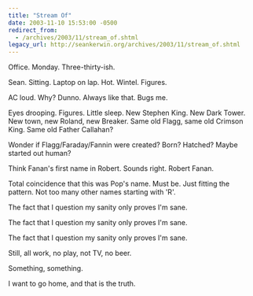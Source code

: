 ```yaml
---
title: "Stream Of"
date: 2003-11-10 15:53:00 -0500
redirect_from:
  - /archives/2003/11/stream_of.shtml
legacy_url: http://seankerwin.org/archives/2003/11/stream_of.shtml
---
```

Office. Monday. Three-thirty-ish.

Sean. Sitting. Laptop on lap. Hot. Wintel. Figures.

AC loud. Why? Dunno. Always like that. Bugs me.

Eyes drooping. Figures. Little sleep. New Stephen King. New Dark Tower. New town, new Roland, new Breaker. Same old Flagg, same old Crimson King. Same old Father Callahan?

Wonder if Flagg/Faraday/Fannin were created? Born? Hatched? Maybe started out human?

Think Fanan's first name in Robert. Sounds right. Robert Fanan.

Total coincidence that this was Pop's name. Must be. Just fitting the pattern. Not too many other names starting with 'R'.

The fact that I question my sanity only proves I'm sane.  

The fact that I question my sanity only proves I'm sane.  

The fact that I question my sanity only proves I'm sane.

Still, all work, no play, not TV, no beer.

Something, something.

I want to go home, and that is the truth.

